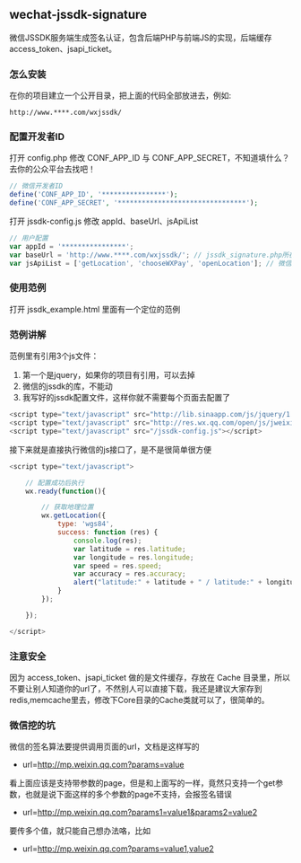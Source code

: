 ## wechat-jssdk-signature

微信JSSDK服务端生成签名认证，包含后端PHP与前端JS的实现，后端缓存access_token、jsapi_ticket。

### 怎么安装

在你的项目建立一个公开目录，把上面的代码全部放进去，例如:

    http://www.****.com/wxjssdk/

### 配置开发者ID

打开 config.php 修改 CONF_APP_ID 与 CONF_APP_SECRET，不知道填什么？去你的公众平台去找吧！

```php
// 微信开发者ID
define('CONF_APP_ID', '****************');
define('CONF_APP_SECRET', '********************************');
```

打开 jssdk-config.js 修改 appId、baseUrl、jsApiList

```javascript
// 用户配置
var appId = '****************';
var baseUrl = 'http://www.****.com/wxjssdk/'; // jssdk_signature.php所在目录的URL
var jsApiList = ['getLocation', 'chooseWXPay', 'openLocation']; // 微信JS接口列表
```

### 使用范例 

打开 jssdk_example.html 里面有一个定位的范例

### 范例讲解

范例里有引用3个js文件：<br>
1. 第一个是jquery，如果你的项目有引用，可以去掉<br>
2. 微信的jssdk的库，不能动<br>
3. 我写好的jssdk配置文件，这样你就不需要每个页面去配置了

```javascript
<script type="text/javascript" src="http://lib.sinaapp.com/js/jquery/1.9.1/jquery-1.9.1.min.js"></script>
<script type="text/javascript" src="http://res.wx.qq.com/open/js/jweixin-1.0.0.js"></script>
<script type="text/javascript" src="/jssdk-config.js"></script>
```

接下来就是直接执行微信的js接口了，是不是很简单很方便

```javascript
<script type="text/javascript">

    // 配置成功后执行
    wx.ready(function(){

        // 获取地理位置
        wx.getLocation({
            type: 'wgs84',
            success: function (res) {
                console.log(res);
                var latitude = res.latitude;
                var longitude = res.longitude;
                var speed = res.speed;
                var accuracy = res.accuracy;
                alert("latitude:" + latitude + " / latitude:" + longitude);
            }
        });

    });

</script>
```

### 注意安全

因为 access_token、jsapi_ticket 做的是文件缓存，存放在 Cache 目录里，所以不要让别人知道你的url了，不然别人可以直接下载，我还是建议大家存到redis,memcache里去，修改下Core目录的Cache类就可以了，很简单的。

### 微信挖的坑

微信的签名算法要提供调用页面的url，文档是这样写的

- url=http://mp.weixin.qq.com?params=value

看上面应该是支持带参数的page，但是和上面写的一样，竟然只支持一个get参数，也就是说下面这样的多个参数的page不支持，会报签名错误

- url=http://mp.weixin.qq.com?params1=value1&params2=value2

要传多个值，就只能自己想办法咯，比如

- url=http://mp.weixin.qq.com?params=value1,value2
